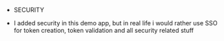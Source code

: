 * SECURITY
- I added security in this demo app, but in real life i would rather use SSO for
token creation, token validation and all security related stuff